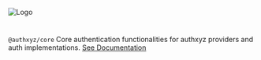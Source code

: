 
![Logo](https://media.discordapp.net/attachments/1183600181405564992/1219509207829712946/authxyz-core.png?ex=660b8f74&is=65f91a74&hm=122ae911cbcdb454ac43c9fafe7069a84da50913bd77aa5732bc1b3b8da36d10&=&format=webp&quality=lossless&width=1440&height=276)


#

`@authxyz/core` Core authentication functionalities for authxyz providers and auth implementations.  [See Documentation](https://authenticjs.com)



